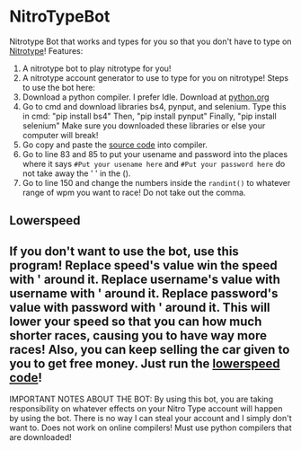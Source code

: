 # NitroTypeBot
Nitrotype Bot that works and types for you so that you don't have to type on [Nitrotype](https://www.nitrotype.com)!
Features:
1. A nitrotype bot to play nitrotype for you!
2. A nitrotype account generator to use to type for you on nitrotype!
Steps to use the bot here:
1. Download a python compiler. I prefer Idle. Download at [python.org](https://www.python.org/downloads)
2. Go to cmd and download libraries bs4, pynput, and selenium.
Type this in cmd: "pip install bs4"
Then, "pip install pynput" 
Finally, "pip install selenium" 
Make sure you downloaded these libraries or else your computer will break!
3. Go copy and paste the [source code](https://github.com/reallyverytrash/NitroTypeBot/blob/master/bot.py) into compiler.
4. Go to line 83 and 85 to put your usename and password into the places where it says
```#Put your usename here```
and 
```#Put your password here```
do not take away the ' ' in the ().
5. Go to line 150 and change the numbers inside the ```randint()``` to whatever range of wpm you want to race! Do not take out the comma. 

## Lowerspeed
If you don't want to use the bot, use this program! Replace speed's value win the speed with ' around it. Replace username's value with username with ' around it. Replace password's value with password with ' around it. This will lower your speed so that you can how much shorter races, causing you to have way more races! Also, you can keep selling the car given to you to get free money.
Just run the [lowerspeed code](https://github.com/reallyverytrash/NitroTypeBot/blob/master/lowerspeed.py)!
-----------------------------------------------------------------------------------------------------------------------------------
IMPORTANT NOTES ABOUT THE BOT:
By using this bot, you are taking responsibility on whatever effects on your Nitro Type account will happen by using the bot. 
There is no way I can steal your account and I simply don't want to. 
Does not work on online compilers! Must use python compilers that are downloaded!

